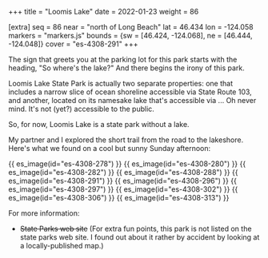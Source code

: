 +++
title = "Loomis Lake"
date = 2022-01-23
weight = 86

[extra]
seq = 86
near = "north of Long Beach"
lat = 46.434
lon = -124.058
markers = "markers.js"
bounds = {sw = [46.424, -124.068], ne = [46.444, -124.048]}
cover = "es-4308-291"
+++

The sign that greets you at the parking lot for this park starts with the heading, "So where's the lake?" And there begins the irony of this park.

<!-- more -->

Loomis Lake State Park is actually two separate properties: one that includes a narrow slice of ocean shoreline accessible via State Route 103, and another, located on its namesake lake that's accessible via ... Oh never mind. It's not (yet?) accessible to the public.

So, for now, Loomis Lake is a state park without a lake.

My partner and I explored the short trail from the road to the lakeshore. Here's what we found on a cool but sunny Sunday afternoon:

{{ es_image(id="es-4308-278") }}
{{ es_image(id="es-4308-280") }}
{{ es_image(id="es-4308-282") }}
{{ es_image(id="es-4308-288") }}
{{ es_image(id="es-4308-291") }}
{{ es_image(id="es-4308-296") }}
{{ es_image(id="es-4308-297") }}
{{ es_image(id="es-4308-302") }}
{{ es_image(id="es-4308-306") }}
{{ es_image(id="es-4308-313") }}

For more information:

* ~~State Parks web site~~ (For extra fun points, this park is not listed on the state parks web site. I found out about it rather by accident by looking at a locally-published map.)
